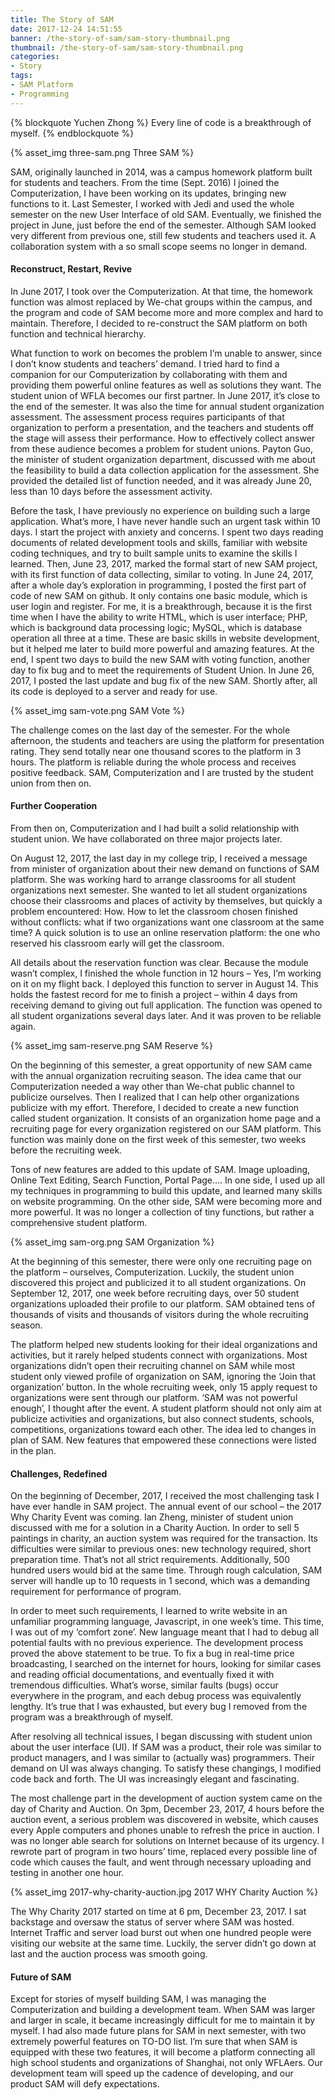 ```yaml
---
title: The Story of SAM
date: 2017-12-24 14:51:55
banner: /the-story-of-sam/sam-story-thumbnail.png
thumbnail: /the-story-of-sam/sam-story-thumbnail.png
categories:
- Story
tags:
- SAM Platform
- Programming
---
```


{% blockquote Yuchen Zhong %}
Every line of code is a breakthrough of myself.
{% endblockquote %}

{% asset_img three-sam.png Three SAM %}

SAM, originally launched in 2014, was a campus homework platform built for students and teachers. From the time (Sept. 2016) I joined the Computerization, I have been working on its updates, bringing new functions to it. Last Semester, I worked with Jedi and used the whole semester on the new User Interface of old SAM. Eventually, we finished the project in June, just before the end of the semester. Although SAM looked very different from previous one, still few students and teachers used it. A collaboration system with a so small scope seems no longer in demand. 

#### Reconstruct, Restart, Revive
In June 2017, I took over the Computerization. At that time, the homework function was almost replaced by We-chat groups within the campus, and the program and code of SAM become more and more complex and hard to maintain. Therefore, I decided to re-construct the SAM platform on both function and technical hierarchy.

What function to work on becomes the problem I’m unable to answer, since I don’t know students and teachers’ demand. I tried hard to find a companion for our Computerization by collaborating with them and providing them powerful online features as well as solutions they want. The student union of WFLA becomes our first partner. In June 2017, it’s close to the end of the semester. It was also the time for annual student organization assessment. The assessment process requires participants of that organization to perform a presentation, and the teachers and students off the stage will assess their performance. How to effectively collect answer from these audience becomes a problem for student unions. Payton Guo, the minister of student organization department, discussed with me about the feasibility to build a data collection application for the assessment. She provided the detailed list of function needed, and it was already June 20, less than 10 days before the assessment activity.

Before the task, I have previously no experience on building such a large application. What’s more, I have never handle such an urgent task within 10 days. I start the project with anxiety and concerns. I spent two days reading documents of related development tools and skills, familiar with website coding techniques, and try to built sample units to examine the skills I learned. Then, June 23, 2017, marked the formal start of new SAM project, with its first function of data collecting, similar to voting. In June 24, 2017, after a whole day’s exploration in programming, I posted the first part of code of new SAM on github. It only contains one basic module, which is user login and register. For me, it is a breakthrough, because it is the first time when I have the ability to write HTML, which is user interface; PHP, which is background data processing logic; MySQL, which is database operation all three at a time. These are basic skills in website development, but it helped me later to build more powerful and amazing features. At the end, I spent two days to build the new SAM with voting function, another day to fix bug and to meet the requirements of Student Union. In June 26, 2017, I posted the last update and bug fix of the new SAM. Shortly after, all its code is deployed to a server and ready for use.

{% asset_img sam-vote.png SAM Vote %}

The challenge comes on the last day of the semester. For the whole afternoon, the students and teachers are using the platform for presentation rating. They send totally near one thousand scores to the platform in 3 hours. The platform is reliable during the whole process and receives positive feedback. SAM, Computerization and I are trusted by the student union from then on.

#### Further Cooperation
From then on, Computerization and I had built a solid relationship with student union. We have collaborated on three major projects later.

On August 12, 2017, the last day in my college trip, I received a message from minister of organization about their new demand on functions of SAM platform. She was working hard to arrange classrooms for all student organizations next semester. She wanted to let all student organizations choose their classrooms and places of activity by themselves, but quickly a problem encountered: How. How to let the classroom chosen finished without conflicts: what if two organizations want one classroom at the same time? A quick solution is to use an online reservation platform: the one who reserved his classroom early will get the classroom.

All details about the reservation function was clear. Because the module wasn’t complex, I finished the whole function in 12 hours – Yes, I’m working on it on my flight back. I deployed this function to server in August 14. This holds the fastest record for me to finish a project – within 4 days from receiving demand to giving out full application. The function was opened to all student organizations several days later. And it was proven to be reliable again.

{% asset_img sam-reserve.png SAM Reserve %}

On the beginning of this semester, a great opportunity of new SAM came with the annual organization recruiting season. The idea came that our Computerization needed a way other than We-chat public channel to publicize ourselves. Then I realized that I can help other organizations publicize with my effort. Therefore, I decided to create a new function called student organization. It consists of an organization home page and a recruiting page for every organization registered on our SAM platform. This function was mainly done on the first week of this semester, two weeks before the recruiting week.

Tons of new features are added to this update of SAM. Image uploading, Online Text Editing, Search Function, Portal Page…. In one side, I used up all my techniques in programming to build this update, and learned many skills on website programming. On the other side, SAM were becoming more and more powerful. It was no longer a collection of tiny functions, but rather a comprehensive student platform.

{% asset_img sam-org.png SAM Organization %}

At the beginning of this semester, there were only one recruiting page on the platform – ourselves, Computerization. Luckily, the student union discovered this project and publicized it to all student organizations. On September 12, 2017, one week before recruiting days, over 50 student organizations uploaded their profile to our platform. SAM obtained tens of thousands of visits and thousands of visitors during the whole recruiting season. 

The platform helped new students looking for their ideal organizations and activities, but it rarely helped students connect with organizations. Most organizations didn’t open their recruiting channel on SAM while most student only viewed profile of organization on SAM, ignoring the ‘Join that organization’ button. In the whole recruiting week, only 15 apply request to organizations were sent through our platform. ‘SAM was not powerful enough’, I thought after the event. A student platform should not only aim at publicize activities and organizations, but also connect students, schools, competitions, organizations toward each other. The idea led to changes in plan of SAM. New features that empowered these connections were listed in the plan.

#### Challenges, Redefined
On the beginning of December, 2017, I received the most challenging task I have ever handle in SAM project. The annual event of our school – the 2017 Why Charity Event was coming. Ian Zheng, minister of student union discussed with me for a solution in a Charity Auction. In order to sell 5 paintings in charity, an auction system was required for the transaction. Its difficulties were similar to previous ones: new technology required, short preparation time. That’s not all strict requirements. Additionally, 500 hundred users would bid at the same time. Through rough calculation, SAM server will handle up to 10 requests in 1 second, which was a demanding requirement for performance of program.

In order to meet such requirements, I learned to write website in an unfamiliar programming language, Javascript, in one week’s time. This time, I was out of my ‘comfort zone’. New language meant that I had to debug all potential faults with no previous experience. The development process proved the above statement to be true. To fix a bug in real-time price broadcasting, I searched on the internet for hours, looking for similar cases and reading official documentations, and eventually fixed it with tremendous difficulties. What’s worse, similar faults (bugs) occur everywhere in the program, and each debug process was equivalently lengthy. It’s true that I was exhausted, but every bug I removed from the program was a breakthrough of myself.

After resolving all technical issues, I began discussing with student union about the user interface (UI). If SAM was a product, their role was similar to product managers, and I was similar to (actually was) programmers. Their demand on UI was always changing. To satisfy these changings, I modified code back and forth. The UI was increasingly elegant and fascinating.

The most challenge part in the development of auction system came on the day of Charity and Auction. On 3pm, December 23, 2017, 4 hours before the auction event, a serious problem was discovered in website, which causes every Apple computers and phones unable to refresh the price in auction. I was no longer able search for solutions on Internet because of its urgency. I rewrote part of program in two hours’ time, replaced every possible line of code which causes the fault, and went through necessary uploading and testing in another one hour.

{% asset_img 2017-why-charity-auction.jpg 2017 WHY Charity Auction %}

The Why Charity 2017 started on time at 6 pm, December 23, 2017. I sat backstage and oversaw the status of server where SAM was hosted. Internet Traffic and server load burst out when one hundred people were visiting our website at the same time. Luckily, the server didn’t go down at last and the auction process was smooth going.

#### Future of SAM
Except for stories of myself building SAM, I was managing the Computerization and building a development team. When SAM was larger and larger in scale, it became increasingly difficult for me to maintain it by myself. I had also made future plans for SAM in next semester, with two extremely powerful features on TO-DO list. I’m sure that when SAM is equipped with these two features, it will become a platform connecting all high school students and organizations of Shanghai, not only WFLAers. Our development team will speed up the cadence of developing, and our product SAM will defy expectations.

